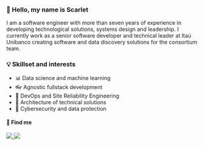 ### 👋 Hello, my name is Scarlet
I am a software engineer with more than seven years of experience in developing technological solutions, systems design and leadership. I currently work as a senior software developer and technical leader at Itaú Unibanco creating software and data discovery solutions for the consortium team.

<!--
| <a href="https://scarletrose.xyz" target="_blank">scarletrose.xyz</a> |
| - |
-->

### 💡 Skillset and interests

- 📊 Data science and machine learning
- 👓 Agnostic fullstack development
- 🌳 DevOps and Site Reliability Engineering
- 🚀 Architecture of technical solutions
- 🚧 Cybersecurity and data protection

#### 🔗 Find me

<a href="https://twitter.com/delusional_emo"><img src="https://img.shields.io/badge/Twitter-1DA1F2?style=for-the-badge&logo=twitter&logoColor=white"> </img></a>
<a href="https://dev.to/scarlet"><img src="https://img.shields.io/badge/dev.to-0A0A0A?style=for-the-badge&logo=dev.to&logoColor =white"></img></a>
<!-- <a href="???"><img src="https://img.shields.io/badge/Youtube-FF0000?style=for-the-badge&logo=twitch&logoColor=white"></ img></a>
<a href="https://www.twitch.tv/???"><img src="https://img.shields.io/badge/Twitch-9146FF?style=for-the-badge&logo=twitch&logoColor =white"></img></a> -->
